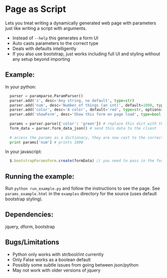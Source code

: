 Page as Script
==================================================
Lets you treat writing a dynamically generated web page with parameters just like writing a script with arguments. 

- Instead of `--help` this generates a form UI
- Auto casts parameters to the correct type
- Deals with defaults intelligently
- If you also use bootstrap, just works including full UI and styling without any setup beyond importing

Example:
-----------
  In your python:
  
```python
  parser = paramparse.ParamParser()
  parser.add('s', desc='Any string, no default', type=str)
  parser.add('num', desc='Number of things (an int)', default=1000, type=int)
  parser.add('color', desc='A color', default='red', type=str, options=['red', 'blue', 'green', 'black'])
  parser.add('showForm', desc='Show this form on page load', type=bool, default=False)
  
  params = parser.parse({'color': 'green'}) # replace this dict with the string url parameter dict from the request
  form_data = parser.form_data_json() # send this data to the client
  
  # access the params as a dictionary, they are now cast to the correct types, with the given defaults
  print params['num'] # prints 1000
```
  In your javascript:
  
```javascript
  $.bootstrapParamsForm.create(formData) // you need to pass in the form_data from the python
```

Running the example:
-----------
  Run `python run_example.py` and follow the instructions to see the page.
  See `params_example.html` in the `examples` directory for the source (uses default bootstrap styling). 

Dependencies:
-----------
  jquery, dform, bootstrap

Bugs/Limitations
-----------
- Python only works with str/bool/int currently
- Only False works as a boolean default
- Possibly some subtle issues from going between json/python
- May not work with older versions of jquery
